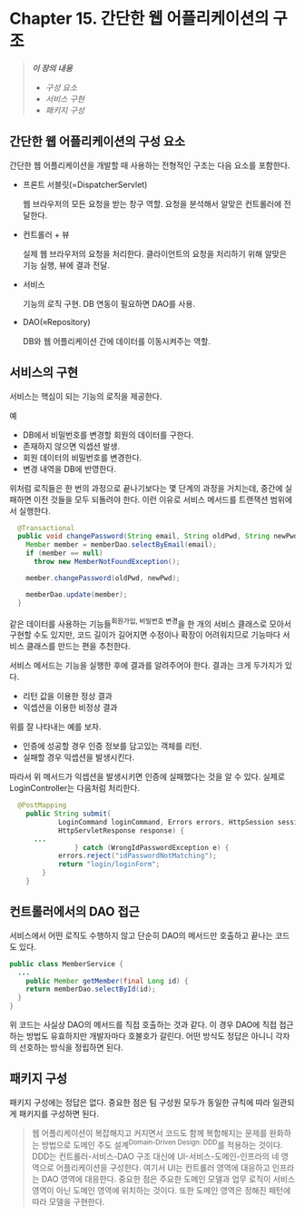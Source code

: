 # Chapter 15. 간단한 웹 어플리케이션의 구조

> ***이 장의 내용***
>
> - *구성 요소*
> - *서비스 구현*
> - *패키지 구성*





## 간단한 웹 어플리케이션의 구성 요소

간단한 웹 어플리케이션을 개발할 때 사용하는 전형적인 구조는 다음 요소를 포함한다.

- 프론트 서블릿(=DispatcherServlet)

  웹 브라우저의 모든 요청을 받는 창구 역할. 요청을 분석해서 알맞은 컨트롤러에 전달한다.

- 컨트롤러 + 뷰

  실제 웹 브라우저의 요청을 처리한다. 클라이언트의 요청을 처리하기 위해 알맞은 기능 실행, 뷰에 결과 전달.

- 서비스

  기능의 로직 구현. DB 연동이 필요하면 DAO를 사용.

- DAO(⩬Repository)

  DB와 웹 어플리케이션 간에 데이터를 이동시켜주는 역할.





## 서비스의 구현

서비스는 핵심이 되는 기능의 로직을 제공한다.

예

- DB에서 비밀번호를 변경할 회원의 데이터를 구한다.
- 존재하지 않으면 익셉션 발생.
- 회원 데이터의 비밀번호를 변경한다.
- 변경 내역을 DB에 반영한다.



위처럼 로직들은 한 번의 과정으로 끝나기보다는 몇 단계의 과정을 거치는데, 중간에 실패하면 이전 것들을 모두 되돌려야 한다.
이런 이유로 서비스 메서드를 트랜잭션 범위에서 실행한다.

```java
  @Transactional
  public void changePassword(String email, String oldPwd, String newPwd) {
    Member member = memberDao.selectByEmail(email);
    if (member == null)
      throw new MemberNotFoundException();

    member.changePassword(oldPwd, newPwd);

    memberDao.update(member);
  }
```



같은 데이터를 사용하는 기능들<sup>회원가입, 비밀번호 변경</sup>을 한 개의 서비스 클래스로 모아서 구현할 수도 있지만,
코드 길이가 길어지면 수정이나 확장이 어려워지므로 기능마다 서비스 클래스를 만드는 편을 추천한다.



서비스 메서드는 기능을 실행한 후에 결과를 알려주어야 한다. 결과는 크게 두가지가 있다.

- 리턴 값을 이용한 정상 결과
- 익셉션을 이용한 비정상 결과



위를 잘 나타내는 예를 보자.

<script src="https://gist.github.com/389912b6fd68681fd77acf303c770baf.js"></script>

- 인증에 성공할 경우 인증 정보를 담고있는 객체를 리턴.
- 실패할 경우 익셉션을 발생시킨다.

따라서 위 메서드가 익셉션을 발생시키면 인증에 실패했다는 것을 알 수 있다. 실제로 LoginController는 다음처럼 처리한다.

```java
  @PostMapping
    public String submit(
    		LoginCommand loginCommand, Errors errors, HttpSession session,
    		HttpServletResponse response) {
      ...
                } catch (WrongIdPasswordException e) {
            errors.reject("idPasswordNotMatching");
            return "login/loginForm";
        }
    }
```





## 컨트롤러에서의 DAO 접근

서비스에서 어떤 로직도 수행하지 않고 단순히 DAO의 메서드만 호출하고 끝나는 코드도 있다.

```java
public class MemberService {
  ...
    public Member getMember(final Long id) {
    return memberDao.selectById(id);
  }
}
```

위 코드는 사실상 DAO의 메서드를 직접 호출하는 것과 같다. 이 경우 DAO에 직접 접근하는 방법도 유효하지만 
개발자마다 호불호가 갈린다. 어떤 방식도 정답은 아니니 각자의 선호하는 방식을 정립하면 된다.



## 패키지 구성

패키지 구성에는 정답은 없다. 중요한 점은 팀 구성원 모두가 동일한 규칙에 따라 일관되게 패키지를 구성하면 된다.

> 웹 어플리케이션이 복잡해지고 커지면서 코드도 함께 복합해지는 문제를 완화하는 방법으로
> 도메인 주도 설계<sup>Domain-Driven Design: DDD</sup>를 적용하는 것이다. DDD는 컨트롤러-서비스-DAO 구조 대신에
> UI-서비스-도메인-인프라의 네 영역으로 어플리케이션을 구성한다. 여기서 UI는 컨트롤러 영역에 대응하고
> 인프라는 DAO 영역에 대응한다. 중요한 점은 주요한 도메인 모델과 업무 로직이 서비스 영역이 아닌 도메인 영역에
> 위치하는 것이다.  또한 도메인 영역은 정해진 패턴에 따라 모델을 구현한다.